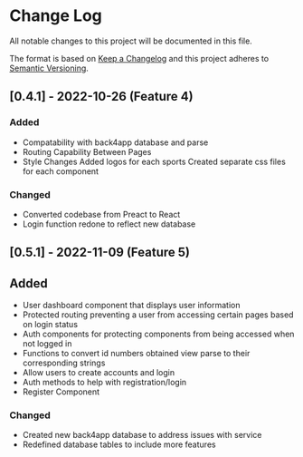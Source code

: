 
# Change Log
All notable changes to this project will be documented in this file.
 
The format is based on [Keep a Changelog](http://keepachangelog.com/)
and this project adheres to [Semantic Versioning](http://semver.org/).
 
## [0.4.1] - 2022-10-26 (Feature 4)
 
### Added
- Compatability with back4app database and parse
- Routing Capability Between Pages
- Style Changes
  Added logos for each sports
  Created separate css files for each component
### Changed
- Converted codebase from Preact to React
- Login function redone to reflect new database
 
## [0.5.1] - 2022-11-09 (Feature 5)

## Added
- User dashboard component that displays user information
- Protected routing preventing a user from accessing certain pages based on login status
- Auth components for protecting components from being accessed when not logged in
- Functions to convert id numbers obtained view parse to their corresponding strings
- Allow users to create accounts and login
- Auth methods to help with registration/login
- Register Component

### Changed
- Created new back4app database to address issues with service
- Redefined database tables to include more features
